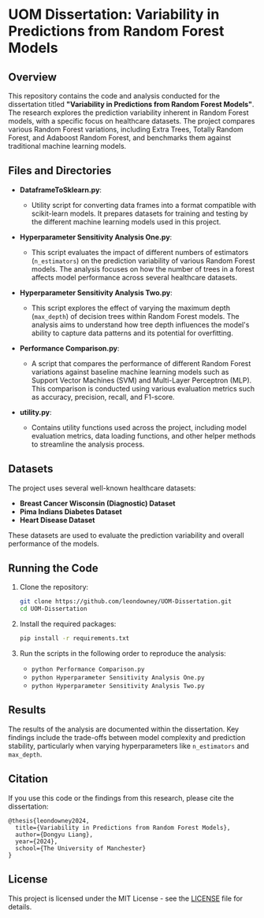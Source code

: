 # UOM Dissertation: Variability in Predictions from Random Forest Models

## Overview

This repository contains the code and analysis conducted for the dissertation titled **"Variability in Predictions from Random Forest Models"**. The research explores the prediction variability inherent in Random Forest models, with a specific focus on healthcare datasets. The project compares various Random Forest variations, including Extra Trees, Totally Random Forest, and Adaboost Random Forest, and benchmarks them against traditional machine learning models.

## Files and Directories

- **DataframeToSklearn.py**: 
  - Utility script for converting data frames into a format compatible with scikit-learn models. It prepares datasets for training and testing by the different machine learning models used in this project.

- **Hyperparameter Sensitivity Analysis One.py**: 
  - This script evaluates the impact of different numbers of estimators (`n_estimators`) on the prediction variability of various Random Forest models. The analysis focuses on how the number of trees in a forest affects model performance across several healthcare datasets.

- **Hyperparameter Sensitivity Analysis Two.py**: 
  - This script explores the effect of varying the maximum depth (`max_depth`) of decision trees within Random Forest models. The analysis aims to understand how tree depth influences the model's ability to capture data patterns and its potential for overfitting.

- **Performance Comparison.py**: 
  - A script that compares the performance of different Random Forest variations against baseline machine learning models such as Support Vector Machines (SVM) and Multi-Layer Perceptron (MLP). This comparison is conducted using various evaluation metrics such as accuracy, precision, recall, and F1-score.

- **utility.py**: 
  - Contains utility functions used across the project, including model evaluation metrics, data loading functions, and other helper methods to streamline the analysis process.

## Datasets

The project uses several well-known healthcare datasets:
- **Breast Cancer Wisconsin (Diagnostic) Dataset**
- **Pima Indians Diabetes Dataset**
- **Heart Disease Dataset**

These datasets are used to evaluate the prediction variability and overall performance of the models.

## Running the Code

1. Clone the repository:

   ```bash
   git clone https://github.com/leondowney/UOM-Dissertation.git
   cd UOM-Dissertation
   ```

2. Install the required packages:

   ```bash
   pip install -r requirements.txt
   ```

3. Run the scripts in the following order to reproduce the analysis:

   - `python Performance Comparison.py`
   - `python Hyperparameter Sensitivity Analysis One.py`
   - `python Hyperparameter Sensitivity Analysis Two.py`

## Results

The results of the analysis are documented within the dissertation. Key findings include the trade-offs between model complexity and prediction stability, particularly when varying hyperparameters like `n_estimators` and `max_depth`.

## Citation

If you use this code or the findings from this research, please cite the dissertation:

```
@thesis{leondowney2024,
  title={Variability in Predictions from Random Forest Models},
  author={Dongyu Liang},
  year={2024},
  school={The University of Manchester}
}
```

## License

This project is licensed under the MIT License - see the [LICENSE](LICENSE) file for details.
